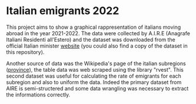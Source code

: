 # Italian emigrants 2022

This project aims to show a graphical rappresentation of italians moving abroad in the year 2021-2022. 
The data were collected by A.I.R.E (Anagrafe Italiani Residenti all'Estero) and the dataset was downloaded from the official Italian minister [website](http://ucs.interno.gov.it/ucs/contenuti/Anagrafe_degli_italiani_residenti_all_estero_a.i.r.e._int_00041-8067961.htm)
(you could also find a copy of the dataset in this repository).

Another source of data was the Wikipedia's page of the italian subregions ([province](https://it.wikipedia.org/wiki/Province_d%27Italia)), the table data was web scraped using the library "rvest". This second dataset was useful for calculating the rate of emigrants for each subregion and also to uniform the data. Indeed the primary dataset from AIRE is semi-structered and some data wrangling was necessary to extract the informations correctly. 














